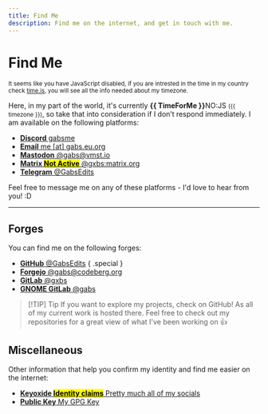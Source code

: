 ```yaml
---
title: Find Me
description: Find me on the internet, and get in touch with me.
---
```


# Find Me

<noscript>
<small style="text-align: center;">It seems like you have JavaScript disabled, if you are intrested in the time in my country check <a href="https://time.is/Moldova#time_zone">time.is</a>, you will see all the info needed about my timezone.</small>
</noscript>

Here, in my part of the world, it's currently <time :title="'The current time in my location is ' + TimeForMe">**{{ TimeForMe }}**<noscript>NO:JS</noscript></time> <small>({{ timezone }})</small>, so take that into consideration if I don’t respond immediately. I am available on the following platforms:

<section class="cards">

- [**Discord** gabsme](https://discord.com/users/841649648606249021)
- [**Email** me [at] gabs.eu.org](mailto:me@gabs.eu.org)
- [**Mastodon** @gabs@vmst.io](https://vmst.io/@gabs)
- [**Matrix <mark>Not Active</mark>** @gxbs:matrix.org](https://matrix.to/#/@gxbs:matrix.org)
- [**Telegram** @GabsEdits](https://t.me/gabsedits)

</section>

Feel free to message me on any of these platforms - I'd love to hear from you! :D

---

## Forges

You can find me on the following forges:

<section class="cards">

- [**GitHub** @GabsEdits](https://github.com/GabsEdits) { .special }
- [**Forgejo** @gabs@codeberg.org](https://codeberg.org/gabs)
- [**GitLab** @gxbs](https://gitlab.com/gxbs)
- [**GNOME GitLab** @gabs](https://gitlab.gnome.org/gabs)

</section>

> [!TIP] Tip
> If you want to explore my projects, check on GitHub! As all of my current work is hosted there. Feel free to check out my repositories for a great view of what I've been working on :+1:

## Miscellaneous

Other information that help you confirm my identity and find me easier on the internet:

<section class="cards">

- [**Keyoxide <mark>Identity claims</mark>** Pretty much all of my socials](https://keyoxide.org/me%40gabs.eu.org)
- [**Public Key** My GPG Key](https://github.com/GabsEdits.gpg)

</section>

<script setup lang="ts">
import { ref, onMounted } from 'vue';

const TimeForMe = ref('');
const timezone = ref('');

function TimeForMeFunction() {
  const now = new Date();
  const userLocale = navigator.language || "en-US";
  const chisinauTime = now.toLocaleTimeString(userLocale, { timeZone: "Europe/Chisinau", hour12: !(userLocale.startsWith("en") || userLocale.startsWith("en-US")), hour: "numeric", minute: "numeric" });
  return chisinauTime;
}

function getTimezone() {
  try {
    const now = new Date();
    const options = { timeZone: "Europe/Chisinau", timeZoneName: "longOffset" };
    const gmtOffset = new Intl.DateTimeFormat(undefined, options).formatToParts(now).find(part => part.type === 'timeZoneName').value;

    timezone.value = `${gmtOffset}`;
  } catch (error) {
    console.error("Error fetching GMT offset:", error);
  }
}

onMounted(() => {
  setInterval(() => {
    TimeForMe.value = TimeForMeFunction();
  }, 100);
  getTimezone();
});
</script>
